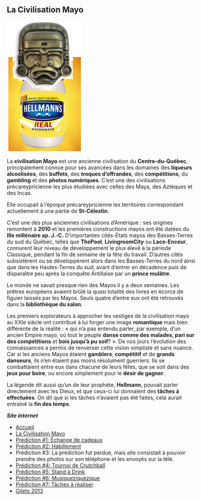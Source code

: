 ## La Civilisation Mayo

![Hellmann](images/jdl2013_img_mayo.png)

La **civilisation Mayo** est une ancienne civilisation du **Centre-du-Québec**, principalement connue pour ses avancées dans les domaines des **liqueurs alcoolisées**, des **buffets**, des **troques d’offrandes**, des **compétitions**, du **gambling** et des **photos numériques**. C’est une des civilisations précareypricienne les plus étudiées avec celles des Maya, des Aztèques et des Incas.

Elle occupait à l’époque précareypricienne  les territoires correspondant actuellement à une partie de **St-Célestin**.

C’est une des plus anciennes civilisations d’Amérique : ses origines remontent à **2010** et les premières constructions mayos ont été datées du **IIIe millénaire ap. J.‑C.** D’importantes cités-États mayos des Basses-Terres du sud du Québec, telles que **ThePool**, **LivingroomCity** ou **Lace-Enceur**, connurent leur niveau de développement le plus élevé à la période Classique, pendant la fin de semaine de la fête du travail. D’autres cités subsistèrent ou se développèrent alors dans les Basses-Terres du nord ainsi que dans les Hautes-Terres du sud, avant d’entrer en décadence puis de disparaître peu après la conquête Antillaise par un **prince mulâtre**.

Le monde ne savait presque rien des Mayos il y a deux semaines. Les prêtres européens avaient brûlé la quasi totalité des livres en écorce de figuier laissés par les Mayos. Seuls quatre d’entre eux ont été retrouvés dans la **bibliothèque du salon**.

Les premiers explorateurs à approcher les vestiges de la civilisation mayo au XXIe siècle ont contribué à lui forger une image **romantique** mais bien différente de la réalité : « qui n’a pas entendu parler, par exemple, d’un ancien Empire mayo, où tout le peuple **danse comme des malades, pari sur des compétitions** et **bois jusqu’à pu soif**? ». De nos jours l’évolution des connaissances a permis de renverser cette vision simpliste et sans nuance. Car si les anciens Mayos étaient **gamblers**, **compétitif** et de **grands danseurs**, ils n’en étaient pas moins résolument guerriers. Ils se combattaient entre eux dans chacune de leurs fêtes, que se soit dans des **jeux pour boire**, ou encore simplement pour le **désir de gagner**.

La  légende dit aussi qu’un de leur prophète, **Hellmann**, pouvait parler directement avec les Dieux, et que ceux-ci lui donnaient des **tâches à effectuées**. On dit que si les tâches n’avaient pas été faites, cela aurait entrainé la **fin des temps**.

***Site internet***
- [Accueil](index.md)
- [La Civilisation Mayo](jdl2013_civilisationmayo.md)
- [Prédiction #1: Échange de cadeaux](jdl2013_prediction1.md)
- [Prédiction #2: Habillement](jdl2013_prediction2.md)
- Prédiction #3: La prédiction fut perdue, mais elle consistait à pouvoir prendre des photos sur son téléphone et les envoyés sur la télé.
- [Prédiction #4: Tournoi de Crutchball](jdl2013_prediction4.md)
- [Prédiction #5: Stand à Drink](jdl2013_prediction5.md)
- [Prédiction #6: Musiqueziquezique](jdl2013_prediction6.md)
- [Prédiction #7: Tâches à réaliser](jdl2013_prediction7.md)
- [Gilets 2013](jdl2013_gilet.md)
